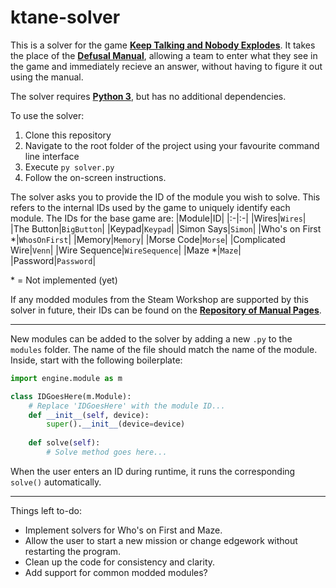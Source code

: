 # ktane-solver
This is a solver for the game **[Keep Talking and Nobody Explodes](https://keeptalkinggame.com/)**. It takes the place of the **[Defusal Manual](https://www.bombmanual.com/)**, allowing a team to enter what they see in the game and immediately recieve an answer, without having to figure it out using the manual.

The solver requires **[Python 3](https://www.python.org/)**, but has no additional dependencies.

To use the solver:
1. Clone this repository
2. Navigate to the root folder of the project using your favourite command line interface
3. Execute `py solver.py`
4. Follow the on-screen instructions.

The solver asks you to provide the ID of the module you wish to solve. This refers to the internal IDs used by the game to uniquely identify each module. The IDs for the base game are:
|Module|ID|
|:-|:-|
|Wires|`Wires`|
|The Button|`BigButton`|
|Keypad|`Keypad`|
|Simon Says|`Simon`|
|Who's on First \*|`WhosOnFirst`|
|Memory|`Memory`|
|Morse Code|`Morse`|
|Complicated Wire|`Venn`|
|Wire Sequence|`WireSequence`|
|Maze \*|`Maze`|
|Password|`Password`|

\* = Not implemented (yet)

If any modded modules from the Steam Workshop are supported by this solver in future, their IDs can be found on the **[Repository of Manual Pages](https://ktane.timwi.de/)**.

---

New modules can be added to the solver by adding a new `.py` to the `modules` folder. The name of the file should match the name of the module. Inside, start with the following boilerplate:

```py
import engine.module as m

class IDGoesHere(m.Module):
    # Replace 'IDGoesHere' with the module ID...
    def __init__(self, device):
        super().__init__(device=device)
    
    def solve(self):
        # Solve method goes here...
```

When the user enters an ID during runtime, it runs the corresponding `solve()` automatically.

---

Things left to-do:
* Implement solvers for Who's on First and Maze.
* Allow the user to start a new mission or change edgework without restarting the program. 
* Clean up the code for consistency and clarity.
* Add support for common modded modules?
